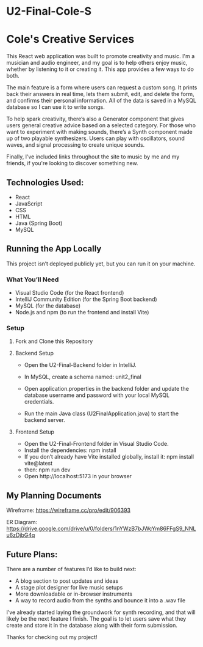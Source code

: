 # U2-Final-Cole-S

# Cole's Creative Services
This React web application was built to promote creativity and music. I'm a musician and audio engineer, and my goal is to help others enjoy music, whether by listening to it or creating it. This app provides a few ways to do both.

The main feature is a form where users can request a custom song. It prints back their answers in real time, lets them submit, edit, and delete the form, and confirms their personal information. All of the data is saved in a MySQL database so I can use it to write songs.

To help spark creativity, there’s also a Generator component that gives users general creative advice based on a selected category. For those who want to experiment with making sounds, there’s a Synth component made up of two playable synthesizers. Users can play with oscillators, sound waves, and signal processing to create unique sounds.

Finally, I’ve included links throughout the site to music by me and my friends, if you're looking to discover something new.



## Technologies Used:
- React
- JavaScript
- CSS
- HTML
- Java (Spring Boot)
- MySQL



## Running the App Locally
This project isn’t deployed publicly yet, but you can run it on your machine.

### What You’ll Need

- Visual Studio Code (for the React frontend)
- IntelliJ Community Edition (for the Spring Boot backend)
- MySQL (for the database)
- Node.js and npm (to run the frontend and install Vite)

### Setup
1. Fork and Clone this Repository 
2. Backend Setup
   - Open the U2-Final-Backend folder in IntelliJ.
   - In MySQL, create a schema named: unit2_final

   - Open application.properties in the backend folder and update the database username and password with your local MySQL credentials.
   - Run the main Java class (U2FinalApplication.java) to start the backend server.
   
4. Frontend Setup
   - Open the U2-Final-Frontend folder in Visual Studio Code.
   - Install the dependencies: npm install
   - If you don’t already have Vite installed globally, install it: npm install vite@latest
   - then: npm run dev
   - Open http://localhost:5173 in your browser


## My Planning Documents
Wireframe: https://wireframe.cc/pro/edit/906393

ER Diagram: https://drive.google.com/drive/u/0/folders/1nYWzB7bJWcYm86FFgS9_NNLu6zDjbG4q



## Future Plans:
There are a number of features I’d like to build next:

- A blog section to post updates and ideas
- A stage plot designer for live music setups
- More downloadable or in-browser instruments
- A way to record audio from the synths and bounce it into a .wav file

I’ve already started laying the groundwork for synth recording, and that will likely be the next feature I finish. The goal is to let users save what they create and store it in the database along with their form submission.


Thanks for checking out my project! 
